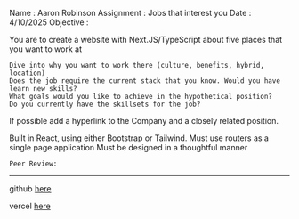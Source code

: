 Name : Aaron Robinson
Assignment : Jobs that interest you
Date : 4/10/2025
Objective :

You are to create a website with Next.JS/TypeScript about five places that you want to work at

    Dive into why you want to work there (culture, benefits, hybrid, location)
    Does the job require the current stack that you know. Would you have learn new skills?
    What goals would you like to achieve in the hypothetical position?
    Do you currently have the skillsets for the job?

If possible add a hyperlink to the Company and a closely related position.

Built in React, using either Bootstrap or Tailwind. Must use routers as a single page application
Must be designed in a thoughtful manner


    Peer Review: 
  


---

github [here](https://github.com/wraithio/job-interests)

vercel [here](https://pokeapi-nextjs-beta.vercel.app/)
